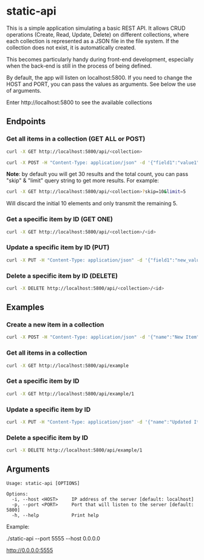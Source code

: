 # static-api

This is a simple application simulating a basic REST API. It allows CRUD operations (Create, Read, Update, Delete) on different collections, where each collection is represented as a JSON file in the file system. If the collection does not exist, it is automatically created.

This becomes particularly handy during front-end development, especially when the back-end is still in the process of being defined.

By default, the app will listen on localhost:5800. If you need to change the HOST and PORT, you can pass the values as arguments. See below the use of arguments.

Enter http://localhost:5800 to see the available collections

## Endpoints

### Get all items in a collection (GET ALL or POST)

```bash
curl -X GET http://localhost:5800/api/<collection>

curl -X POST -H "Content-Type: application/json" -d '{"field1":"value1", "field2":"value2"}' http://localhost:5800/api/<collection>
```

**Note**: by default you will get 30 results and the total count, you can pass "skip" & "limit" query string to get more results.
For example:

```bash
curl -X GET http://localhost:5800/api/<collection>?skip=10&limit=5
```

Will discard the initial 10 elements and only transmit the remaining 5.

### Get a specific item by ID (GET ONE)
```bash
curl -X GET http://localhost:5800/api/<collection>/<id>
```

### Update a specific item by ID (PUT)

```bash
curl -X PUT -H "Content-Type: application/json" -d '{"field1":"new_value1", "field2":"new_value2"}' http://localhost:5800/api/<collection>/<id>
```

### Delete a specific item by ID (DELETE)

```bash
curl -X DELETE http://localhost:5800/api/<collection>/<id>
```

## Examples
### Create a new item in a collection

```bash
curl -X POST -H "Content-Type: application/json" -d '{"name":"New Item", "value":42}' http://localhost:5800/api/example
```

### Get all items in a collection

```bash
curl -X GET http://localhost:5800/api/example
```

### Get a specific item by ID

```bash
curl -X GET http://localhost:5800/api/example/1
```

### Update a specific item by ID

```bash
curl -X PUT -H "Content-Type: application/json" -d '{"name":"Updated Item", "value":99}' http://localhost:5800/api/example/1
```

### Delete a specific item by ID

```bash
curl -X DELETE http://localhost:5800/api/example/1
```

## Arguments

```
Usage: static-api [OPTIONS]

Options:
  -i, --host <HOST>     IP address of the server [default: localhost]
  -p, --port <PORT>     Port that will listen to the server [default: 5800]
  -h, --help            Print help
```

Example:

./static-api --port 5555 --host 0.0.0.0

http://0.0.0.0:5555

